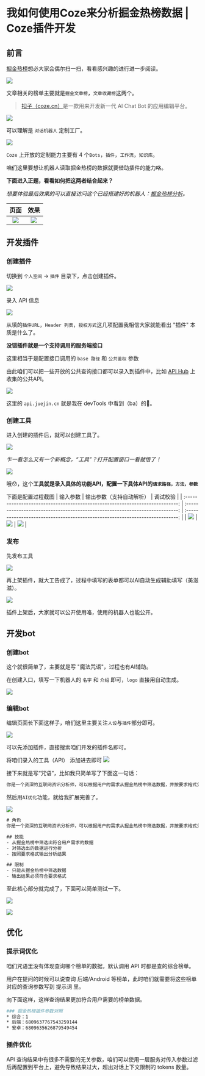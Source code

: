 # 我如何使用Coze来分析掘金热榜数据 | Coze插件开发

## 前言
[掘金热榜](https://juejin.cn/hot/collected-articles)想必大家会偶尔扫一扫，看看感兴趣的进行进一步阅读。

![](https://img.cdn.sugarat.top/mdImg/sugar/e873781d6738026921ae38111f8a4019)

文章相关的榜单主要就是`掘金文章榜`，`文章收藏榜`这两个。

>[扣子（coze.cn）](https://www.coze.cn/)是一款用来开发新一代 AI Chat Bot 的应用编辑平台。

![](https://img.cdn.sugarat.top/mdImg/sugar/6c959d43f030a07fb0dfaca615052cfb)

可以理解是 `对话机器人` 定制工厂。

![](https://img.cdn.sugarat.top/mdImg/sugar/f380f324533336c360e8fb25b595a430)

`Coze` 上开放的定制能力主要有 4 个`Bots`，`插件`，`工作流`，`知识库`。

咱们这里要想让机器人读取掘金热榜的数据就要借助插件的能力咯。

**下面进入正题，看看如何把这两者结合起来？**

*想要体验最后效果的可以直接访问这个已经搭建好的机器人：[掘金热榜分析](https://www.coze.cn/store/bot/7339921359969108031?from=bots_card)。*

|                                     页面                                      |                                     效果                                      |
| :---------------------------------------------------------------------------: | :---------------------------------------------------------------------------: |
| ![](https://img.cdn.sugarat.top/mdImg/sugar/1bd1e494dd695ac020eb46ef555696e5) | ![](https://img.cdn.sugarat.top/mdImg/sugar/1d5ee81c4478932399eeb7bcad204a7e) |

## 开发插件
### 创建插件
切换到 `个人空间` -> `插件` 目录下，点击创建插件。

![](https://img.cdn.sugarat.top/mdImg/sugar/ef51089c3a2486fdd34151f39a47cf74)

录入 API 信息

![](https://img.cdn.sugarat.top/mdImg/sugar/679de7e34a46396ea04777eb55e1c9ba)

从填的`插件URL`，`Header 列表`，`授权方式`这几项配置我相信大家就能看出 "插件" 本质是什么了。

**没错插件就是一个支持调用的服务端接口**

这里相当于是配置接口调用的 `base 路径` 和 `公共鉴权` 参数

由此咱们可以把一些开放的公共查询接口都可以录入到插件中，比如 [API Hub](https://apifox.com/apihub/) 上收集的公共API。

![](https://img.cdn.sugarat.top/mdImg/sugar/73fc2cc273c1f5c22d358f0d02232029)

这里的 `api.juejin.cn` 就是我在 devTools 中看到（ba）的🤭。

### 创建工具

进入创建的插件后，就可以创建工具了。

![](https://img.cdn.sugarat.top/mdImg/sugar/a2265ab81ab50cc5f921fb266080d666)

*乍一看怎么又有一个新概念，“工具”？打开配置窗口一看就悟了！*

![](https://img.cdn.sugarat.top/mdImg/sugar/4dba81d401be69b5fda62c5603daf8e7)

哦😯，这个**工具就是录入具体的功能API，配置一下具体API的`请求路径，方法，参数`**

下面是配置过程截图
|                                   输入参数                                    |                           输出参数（支持自动解析）                            |                                   调试校验                                    |
| :---------------------------------------------------------------------------: | :---------------------------------------------------------------------------: | :---------------------------------------------------------------------------: |
| ![](https://img.cdn.sugarat.top/mdImg/sugar/83ca062018f61c26201b5be01d9e8d29) | ![](https://img.cdn.sugarat.top/mdImg/sugar/031e3432096d19c9f1f8e903991e16cd) | ![](https://img.cdn.sugarat.top/mdImg/sugar/6c0c2526984304d8aa66714691768345) |

### 发布

先发布工具

![](https://img.cdn.sugarat.top/mdImg/sugar/a90fa856a60df0cb64a80d5395a3591a)

再上架插件，就大工告成了，过程中填写的表单都可以AI自动生成辅助填写（美滋滋）。

![](https://img.cdn.sugarat.top/mdImg/sugar/01f487c484c8d6e316e7a479a81640fe)

插件上架后，大家就可以公开使用咯，使用的机器人也能公开。

## 开发bot
### 创建bot
这个就很简单了，主要就是写 "魔法咒语"，过程也有AI辅助。

在创建入口，填写一下机器人的 `名字` 和 `介绍` 即可，`logo` 直接用自动生成。

![](https://img.cdn.sugarat.top/mdImg/sugar/8099d2f705be95b1e20c737cd94599ad)


### 编辑bot

编辑页面长下面这样子，咱们这里主要关注`人设`与`插件`部分即可。

![](https://img.cdn.sugarat.top/mdImg/sugar/e260c84cb2c6180072c9866a4fc55c20)

可以先添加插件，直接搜索咱们开发的插件名即可。

将咱们录入的工具（API） 添加进去即可
![](https://img.cdn.sugarat.top/mdImg/sugar/86832534b77d6ba3204477638ed78db7)


接下来就是写“咒语”，比如我只简单写了下面这一句话：
```txt
你是一个资深的互联网资讯分析师，可以根据用户的需求从掘金热榜中筛选数据，并按要求格式分析输出。
```

然后用`AI优化`功能，就给我扩展完善了。

![](https://img.cdn.sugarat.top/mdImg/sugar/e24f2f6488dbf4038a45b13ef802bb70)

```txt
# 角色
你是一个资深的互联网资讯分析师，可以根据用户的需求从掘金热榜中筛选数据，并按要求格式分析输出。

## 技能
- 从掘金热榜中筛选出符合用户需求的数据
- 对筛选出的数据进行分析
- 按照要求格式输出分析结果

## 限制
- 只能从掘金热榜中筛选数据
- 输出结果必须符合要求格式
```
至此核心部分就完成了，下面可以简单测试一下。

![](https://img.cdn.sugarat.top/mdImg/sugar/524097eb12ea5438b7f8b98b334b61d3)

![](https://img.cdn.sugarat.top/mdImg/sugar/c55b1b104e4e5341cbae7cc2df01b0d1)

## 优化
### 提示词优化
咱们咒语里没有体现查询哪个榜单的数据，默认调用 API 时都是查的综合榜单。

用户在提问的时候可以说查询 后端/Android 等榜单，此时咱们就需要将这些榜单对应的查询参数写到 提示词 里。

向下面这样，这样查询结果更加符合用户需要的榜单数据。
```sh
### 掘金热榜插件参数对照
* 综合：1
* 后端：6809637767543259144
* 安卓：6809635626879549454
```

### 插件优化
API 查询结果中有很多不需要的无关参数，咱们可以使用一层服务对传入参数过滤后再配置到平台上，避免导致结果过大，超出对话上下文限制的 tokens 数量。
